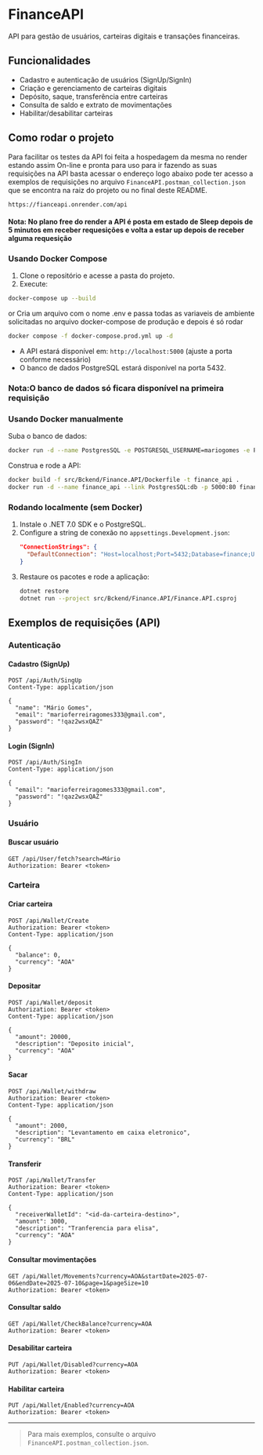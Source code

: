 # FinanceAPI

API para gestão de usuários, carteiras digitais e transações financeiras.

## Funcionalidades
- Cadastro e autenticação de usuários (SignUp/SignIn)
- Criação e gerenciamento de carteiras digitais
- Depósito, saque, transferência entre carteiras
- Consulta de saldo e extrato de movimentações
- Habilitar/desabilitar carteiras

## Como rodar o projeto

Para facilitar os testes da API foi feita a hospedagem da mesma no render estando assim On-line e pronta para uso
para ir fazendo as suas requisições na API basta acessar o endereço logo abaixo 
pode ter acesso a exemplos de requisições no arquivo `FinanceAPI.postman_collection.json` que se encontra na raiz do projeto
ou no final deste README.

`https://fianceapi.onrender.com/api`

#### Nota: No plano free do render a API é posta em estado de Sleep depois de 5 minutos em receber requesições e volta a estar up depois de receber alguma requesição

### Usando Docker Compose

1. Clone o repositório e acesse a pasta do projeto.
2. Execute:

```bash
docker-compose up --build
```
or 
Cria um arquivo com o nome .env e passa todas as variaveis de ambiente solicitadas no arquivo docker-compose de produção
e depois é só rodar

```bash
docker compose -f docker-compose.prod.yml up -d
```

- A API estará disponível em: `http://localhost:5000` (ajuste a porta conforme necessário)
- O banco de dados PostgreSQL estará disponível na porta 5432.

### Nota:O banco de dados só ficara disponível na primeira requisição

### Usando Docker manualmente

Suba o banco de dados:
```bash
docker run -d --name PostgresSQL -e POSTGRESQL_USERNAME=mariogomes -e POSTGRESQL_PASSWORD=1qaz2wsx -e POSTGRESQL_DATABASE=finance -p 5432:5432 bitnami/postgresql:latest
```

Construa e rode a API:
```bash
docker build -f src/Bckend/Finance.API/Dockerfile -t finance_api .
docker run -d --name finance_api --link PostgresSQL:db -p 5000:80 finance_api
```

### Rodando localmente (sem Docker)

1. Instale o .NET 7.0 SDK e o PostgreSQL.
2. Configure a string de conexão no `appsettings.Development.json`:
   ```json
   "ConnectionStrings": {
     "DefaultConnection": "Host=localhost;Port=5432;Database=finance;Username=mariogomes;Password=1qaz2wsx"
   }
   ```
3. Restaure os pacotes e rode a aplicação:
   ```bash
   dotnet restore
   dotnet run --project src/Bckend/Finance.API/Finance.API.csproj
   ```

## Exemplos de requisições (API)

### Autenticação

#### Cadastro (SignUp)
```http
POST /api/Auth/SingUp
Content-Type: application/json

{
  "name": "Mário Gomes",
  "email": "marioferreiragomes333@gmail.com",
  "password": "!qaz2wsxQAZ"
}
```

#### Login (SignIn)
```http
POST /api/Auth/SingIn
Content-Type: application/json

{
  "email": "marioferreiragomes333@gmail.com",
  "password": "!qaz2wsxQAZ"
}
```

### Usuário

#### Buscar usuário
```http
GET /api/User/fetch?search=Mário
Authorization: Bearer <token>
```

### Carteira

#### Criar carteira
```http
POST /api/Wallet/Create
Authorization: Bearer <token>
Content-Type: application/json

{
  "balance": 0,
  "currency": "AOA"
}
```

#### Depositar
```http
POST /api/Wallet/deposit
Authorization: Bearer <token>
Content-Type: application/json

{
  "amount": 20000,
  "description": "Deposito inicial",
  "currency": "AOA"
}
```

#### Sacar
```http
POST /api/Wallet/withdraw
Authorization: Bearer <token>
Content-Type: application/json

{
  "amount": 2000,
  "description": "Levantamento em caixa eletronico",
  "currency": "BRL"
}
```

#### Transferir
```http
POST /api/Wallet/Transfer
Authorization: Bearer <token>
Content-Type: application/json

{
  "receiverWalletId": "<id-da-carteira-destino>",
  "amount": 3000,
  "description": "Tranferencia para elisa",
  "currency": "AOA"
}
```

#### Consultar movimentações
```http
GET /api/Wallet/Movements?currency=AOA&startDate=2025-07-06&endDate=2025-07-10&page=1&pageSize=10
Authorization: Bearer <token>
```

#### Consultar saldo
```http
GET /api/Wallet/CheckBalance?currency=AOA
Authorization: Bearer <token>
```

#### Desabilitar carteira
```http
PUT /api/Wallet/Disabled?currency=AOA
Authorization: Bearer <token>
```

#### Habilitar carteira
```http
PUT /api/Wallet/Enabled?currency=AOA
Authorization: Bearer <token>
```

---

> Para mais exemplos, consulte o arquivo `FinanceAPI.postman_collection.json`.

